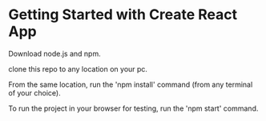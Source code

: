# Getting Started with Create React App

Download node.js and npm.

clone this repo to any location on your pc.

From the same location, run the 'npm install' command (from any terminal of your choice).

To run the project in your browser for testing, run the 'npm start' command.
